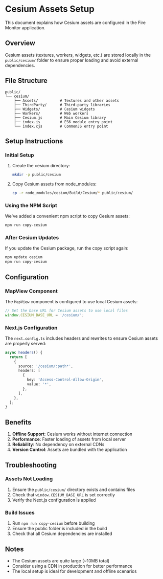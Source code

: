 # Cesium Assets Setup

This document explains how Cesium assets are configured in the Fire Monitor application.

## Overview

Cesium assets (textures, workers, widgets, etc.) are stored locally in the `public/cesium/` folder to ensure proper loading and avoid external dependencies.

## File Structure

```
public/
└── cesium/
    ├── Assets/          # Textures and other assets
    ├── ThirdParty/      # Third-party libraries
    ├── Widgets/         # Cesium widgets
    ├── Workers/         # Web workers
    ├── Cesium.js        # Main Cesium library
    ├── index.js         # ES6 module entry point
    └── index.cjs        # CommonJS entry point
```

## Setup Instructions

### Initial Setup

1. Create the cesium directory:
   ```bash
   mkdir -p public/cesium
   ```

2. Copy Cesium assets from node_modules:
   ```bash
   cp -r node_modules/cesium/Build/Cesium/* public/cesium/
   ```

### Using the NPM Script

We've added a convenient npm script to copy Cesium assets:

```bash
npm run copy-cesium
```

### After Cesium Updates

If you update the Cesium package, run the copy script again:

```bash
npm update cesium
npm run copy-cesium
```

## Configuration

### MapView Component

The `MapView` component is configured to use local Cesium assets:

```typescript
// Set the base URL for Cesium assets to use local files
window.CESIUM_BASE_URL = '/cesium/';
```

### Next.js Configuration

The `next.config.ts` includes headers and rewrites to ensure Cesium assets are properly served:

```typescript
async headers() {
  return [
    {
      source: '/cesium/:path*',
      headers: [
        {
          key: 'Access-Control-Allow-Origin',
          value: '*',
        },
      ],
    },
  ];
}
```

## Benefits

1. **Offline Support**: Cesium works without internet connection
2. **Performance**: Faster loading of assets from local server
3. **Reliability**: No dependency on external CDNs
4. **Version Control**: Assets are bundled with the application

## Troubleshooting

### Assets Not Loading

1. Ensure the `public/cesium/` directory exists and contains files
2. Check that `window.CESIUM_BASE_URL` is set correctly
3. Verify the Next.js configuration is applied

### Build Issues

1. Run `npm run copy-cesium` before building
2. Ensure the public folder is included in the build
3. Check that all Cesium dependencies are installed

## Notes

- The Cesium assets are quite large (~10MB total)
- Consider using a CDN in production for better performance
- The local setup is ideal for development and offline scenarios 